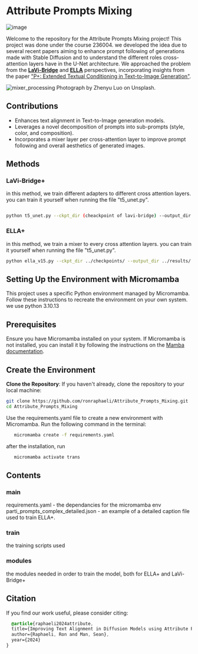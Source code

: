 # Attribute Prompts Mixing

![image](https://github.com/ronraphaeli/Attribute_Prompts_Mixing/assets/102682845/094ec0a1-d812-49e6-91af-2f9fdd61f564)


Welcome to the repository for the Attribute Prompts Mixing project! This project was done under the course 236004. we developed the idea due to several recent papers aiming to enhance prompt following of generations made with Stable Diffusion and to understand the different roles cross-attention layers have in the U-Net architecture. We approached the problem from the [**LaVi-Bridge**](https://github.com/ShihaoZhaoZSH/LaVi-Bridge) and [**ELLA**](https://github.com/TencentQQGYLab/ELLA?tab=readme-ov-file) perspectives, incorporating insights from the paper ["P+: Extended Textual Conditioning in Text-to-Image Generation"](https://prompt-plus.github.io/).

![mixer_processing](https://github.com/ronraphaeli/Attribute_Prompts_Mixing/assets/102682845/e6c827b8-52d0-4e68-bd29-97cabb519b88)
Photograph by Zhenyu Luo on Unsplash.

## Contributions

- Enhances text alignment in Text-to-Image generation models.
- Leverages a novel decomposition of prompts into sub-prompts (style, color, and composition).
- Incorporates a mixer layer per cross-attention layer to improve prompt following and overall aesthetics of generated images.


## Methods

### LaVi-Bridge+
in this method, we train different adapters to different cross attention layers. 
you can train it yourself when running the file "t5_unet.py".
```bash

python t5_unet.py --ckpt_dir (cheackpoint of lavi-bridge) --output_dir (output dir of the checkpoints) --train_batch_size (batch size) -ci (path to coco dataset root) -ca (path to coco annotations) --save_steps 2500 --eval_steps 500 --max_train_steps 100000 --warmup_steps 1000  --lr_adapter 1e-5 --lr_vis 5e-6 --adapters_design (the division of cross attention layers to adapters, for example "[[0, 1, 2, 3] , [4, 5] , [6, 7], [8, 9], [10, 11], [12, 13, 14, 15]]") 
```
### ELLA+
in this method, we train a mixer to every cross attention layers. 
you can train it yourself when running the file "t5_unet.py".

```bash
python ella_v15.py --ckpt_dir ../checkpoints/ --output_dir ../results/ --train_batch_size 10 --num_workers 10 --save_steps 1000 --eval_steps 500 --max_train_steps 100000 --warmup_steps 1000 --lr_adapter 1e-3 --adapters_design [[0],[1],[2],[3],[4],[5],[6],[7],[8],[9],[10],[11],[12],[13],[14],[15]] --entropy_reg (entropy regularization, we recommand 0.000025) --entropy_temp ( temprature of the entropy regularization, for example 5.0) --mix_scale (maximum scale of the prompts weights 1.2) --entropy_warmup (warmup for the regularizing term, 5000)
```

## Setting Up the Environment with Micromamba

This project uses a specific Python environment managed by Micromamba. Follow these instructions to recreate the environment on your own system.
we use python 3.10.13

## Prerequisites

Ensure you have Micromamba installed on your system. If Micromamba is not installed, you can install it by following the instructions on the [Mamba documentation](https://mamba.readthedocs.io/en/latest/installation.html).

## Create the Environment

**Clone the Repository**:
   If you haven't already, clone the repository to your local machine:
   ```bash
   git clone https://github.com/ronraphaeli/Attribute_Prompts_Mixing.git
   cd Attribute_Prompts_Mixing
```

Use the requirements.yaml file to create a new environment with Micromamba. Run the following command in the terminal:
```bash
   micromamba create -f requirements.yaml
```
after the installation, run 

```bash
   micromamba activate trans
```

## Contents

### main
requirements.yaml - the dependancies for the micromamba env
parti_prompts_complex_detailed.json - an example of a detailed caption file used to train ELLA+. 

### train
the training scripts used

### modules
the modules needed in order to train the model, both for ELLA+ and LaVi-Bridge+



## Citation
If you find our work useful, please consider citing:

```scss
  @article{raphaeli2024attribute,
  title={Improving Text Alignment in Diffusion Models using Attribute Prompts Mixing},
  author={Raphaeli, Ron and Man, Sean},
  year={2024}
}
```



